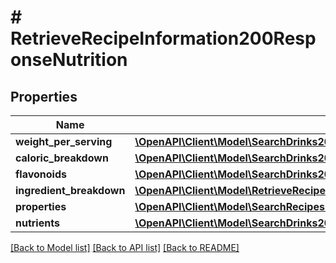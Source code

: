 # # RetrieveRecipeInformation200ResponseNutrition

## Properties

Name | Type | Description | Notes
------------ | ------------- | ------------- | -------------
**weight_per_serving** | [**\OpenAPI\Client\Model\SearchDrinks200ResponseDrinksInnerNutritionWeightPerServing**](SearchDrinks200ResponseDrinksInnerNutritionWeightPerServing.md) |  | [optional]
**caloric_breakdown** | [**\OpenAPI\Client\Model\SearchDrinks200ResponseDrinksInnerNutritionCaloricBreakdown**](SearchDrinks200ResponseDrinksInnerNutritionCaloricBreakdown.md) |  | [optional]
**flavonoids** | [**\OpenAPI\Client\Model\SearchDrinks200ResponseDrinksInnerNutritionFlavonoidsInner[]**](SearchDrinks200ResponseDrinksInnerNutritionFlavonoidsInner.md) |  | [optional]
**ingredient_breakdown** | [**\OpenAPI\Client\Model\RetrieveRecipeInformation200ResponseNutritionIngredientBreakdownInner[]**](RetrieveRecipeInformation200ResponseNutritionIngredientBreakdownInner.md) |  | [optional]
**properties** | [**\OpenAPI\Client\Model\SearchRecipes200ResponseRecipesInnerNutritionNutrientsInner[]**](SearchRecipes200ResponseRecipesInnerNutritionNutrientsInner.md) |  | [optional]
**nutrients** | [**\OpenAPI\Client\Model\SearchDrinks200ResponseDrinksInnerNutritionNutrientsInner[]**](SearchDrinks200ResponseDrinksInnerNutritionNutrientsInner.md) |  | [optional]

[[Back to Model list]](../../README.md#models) [[Back to API list]](../../README.md#endpoints) [[Back to README]](../../README.md)
